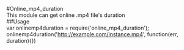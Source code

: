 #Online_mp4_duration  
This module can get online .mp4 file's duration  
##Usage  
var onlinemp4duration = require('online_mp4_duration');  
onlinemp4duration('http://example.com/instance.mp4', function(err, duration){})